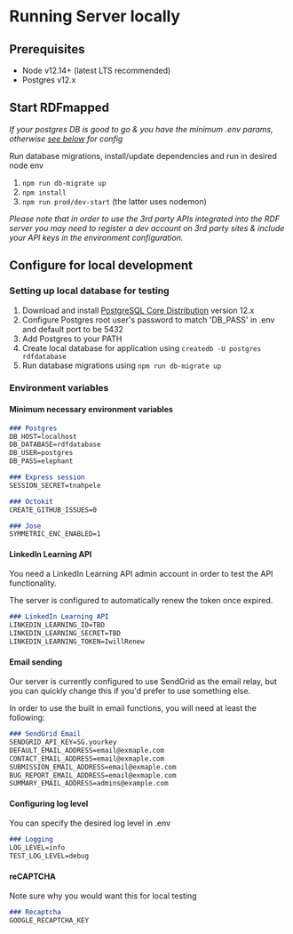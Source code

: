 # Running Server locally

## Prerequisites

- Node v12.14+ (latest LTS recommended)
- Postgres v12.x

## Start RDFmapped

_If your postgres DB is good to go & you have the minimum .env params, otherwise [see below](../blob/master/server/README.md#configure-for-local-development "Configuring for local dev") for config_

Run database migrations, install/update dependencies and run in desired node env

1.  `npm run db-migrate up`
2.  `npm install`
3.  `npm run prod/dev-start` (the latter uses nodemon)

_Please note that in order to use the 3rd party APIs integrated into the RDF server you may need to register a dev account on 3rd party sites & include your API keys in the environment configuration._

## Configure for local development

### Setting up local database for testing
1.  Download and install [PostgreSQL Core Distribution](https://www.postgresql.org/download "PSQL Download") version 12.x
2.  Configure Postgres root user's password to match 'DB_PASS' in .env and default port to be 5432
3.  Add Postgres to your PATH
4.  Create local database for application using `createdb -U postgres rdfdatabase`
5.  Run database migrations using `npm run db-migrate up`

### Environment variables

#### Minimum necessary environment variables

``` markdown
### Postgres
DB_HOST=localhost
DB_DATABASE=rdfdatabase
DB_USER=postgres
DB_PASS=elephant

### Express session
SESSION_SECRET=tnahpele

### Octokit
CREATE_GITHUB_ISSUES=0

### Jose
SYMMETRIC_ENC_ENABLED=1
```

#### LinkedIn Learning API
You need a LinkedIn Learning API admin account in order to test the API functionality.

The server is configured to automatically renew the token once expired.

``` markdown
### LinkedIn Learning API
LINKEDIN_LEARNING_ID=TBD
LINKEDIN_LEARNING_SECRET=TBD
LINKEDIN_LEARNING_TOKEN=IwillRenew
```

#### Email sending
Our server is currently configured to use SendGrid as the email relay, but you can quickly change this if you'd prefer to use something else.

In order to use the built in email functions, you will need at least the following:

``` markdown
### SendGrid Email
SENDGRID_API_KEY=SG.yourkey
DEFAULT_EMAIL_ADDRESS=email@exmaple.com
CONTACT_EMAIL_ADDRESS=email@exmaple.com
SUBMISSION_EMAIL_ADDRESS=email@exmaple.com
BUG_REPORT_EMAIL_ADDRESS=email@exmaple.com
SUMMARY_EMAIL_ADDRESS=admins@example.com
```

#### Configuring log level
You can specify the desired log level in .env

``` markdown
### Logging
LOG_LEVEL=info
TEST_LOG_LEVEL=debug
```

#### reCAPTCHA

Note sure why you would want this for local testing

``` markdown
### Recaptcha
GOOGLE_RECAPTCHA_KEY
```